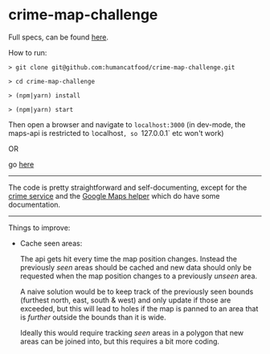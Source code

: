 # crime-map-challenge



Full specs, can be found [here](FrontEndCrimeMapTest.pdf).

How to run:

```commandline
> git clone git@github.com:humancatfood/crime-map-challenge.git

> cd crime-map-challenge

> (npm|yarn) install

> (npm|yarn) start

```

Then open a browser and navigate to `localhost:3000` (in dev-mode, the maps-api is restricted to `l`ocalhost`, so `127.0.0.1` etc won't work)

OR

go [here](git@github.com:humancatfood/crime-map-challenge.git)

---

The code is pretty straightforward and self-documenting, except for the [crime service](src/js/crime-service.js) and the [Google Maps helper](src/js/google-maps-helper.js) which do have some documentation.

---

Things to improve:

- Cache seen areas:

  The api gets hit every time the map position changes. Instead the previously _seen_ areas should be cached and new data should only be requested when the map position changes to a previously _unseen_ area.

  A naive solution would be to keep track of the previously seen bounds (furthest north, east, south & west) and only update if those are exceeded, but this will lead to holes if the map is panned to an area that is _further_ outside the bounds than it is wide.

  Ideally this would require tracking _seen_ areas in a polygon that new areas can be joined into, but this requires a bit more coding.
